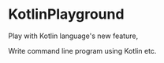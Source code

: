 # KotlinPlayground
Play with Kotlin language's new feature,

Write command line program using Kotlin etc.
